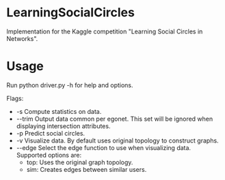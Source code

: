LearningSocialCircles
=====================

Implementation for the Kaggle competition "Learning Social Circles in
Networks".

# Usage

Run python driver.py -h for help and options.

Flags:

- -s Compute statistics on data.
- --trim Output data common per egonet. This set will be ignored when
  displaying intersection attributes.
- -p Predict social circles.
- -v Visualize data. By default uses original topology to construct graphs.
- --edge Select the edge function to use when visualizing data. Supported
  options are: 
  * top: Uses the original graph topology.
  * sim: Creates edges between similar users.

